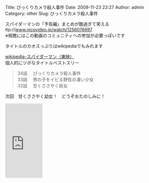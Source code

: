 Title: びっくりカメラ殺人事件
Date: 2009-11-23 23:27
Author: admin
Category: other
Slug: びっくりカメラ殺人事件

スパイダーマンの「予告編」まとめが酷過ぎて笑える  
ttp://www.nicovideo.jp/watch/1256076697  
※視聴にはこの動画のコミュニティへの参加が必要っぽいです

<!--more-->  
タイトルのカオスっぷりはwikipediaでもみれます  

[wikipedia-スパイダーマン（東映）](http://ja.wikipedia.org/wiki/%E3%82%B9%E3%83%91%E3%82%A4%E3%83%80%E3%83%BC%E3%83%9E%E3%83%B3_(%E6%9D%B1%E6%98%A0))  
個人的にツボなタイトルベストスリー

> 34話 　びっくりカメラ殺人事件  
>  33話 　男の子をイビる野性の凄い少女  
>  32話 　甘くささやく妖女

次回　甘くささやく幼女！　どうぞおたのしみに！  
  
  

<iframe src="http://rcm-jp.amazon.co.jp/e/cm?lt1=_blank&amp;bc1=000000&amp;IS2=1&amp;bg1=FFFFFF&amp;fc1=000000&amp;lc1=0000FF&amp;t=cain03-22&amp;o=9&amp;p=8&amp;l=as1&amp;m=amazon&amp;f=ifr&amp;md=1X69VDGQCMF7Z30FM082&amp;asins=B00069BPDQ" style="width:120px;height:240px;" scrolling="no" marginwidth="0" marginheight="0" frameborder="0"></iframe>
